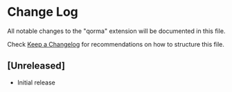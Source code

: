 # Change Log

All notable changes to the "qorma" extension will be documented in this file.

Check [Keep a Changelog](http://keepachangelog.com/) for recommendations on how to structure this file.

## [Unreleased]

- Initial release
